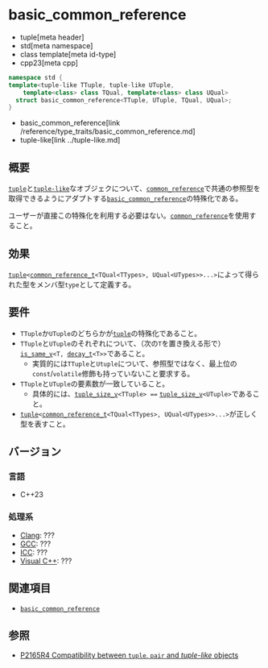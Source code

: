 # basic_common_reference
* tuple[meta header]
* std[meta namespace]
* class template[meta id-type]
* cpp23[meta cpp]

```cpp
namespace std {
template<tuple-like TTuple, tuple-like UTuple,
    template<class> class TQual, template<class> class UQual>
  struct basic_common_reference<TTuple, UTuple, TQual, UQual>;
}
```
* basic_common_reference[link /reference/type_traits/basic_common_reference.md]
* tuple-like[link ../tuple-like.md]

## 概要
[`tuple`](../tuple.md)と[`tuple-like`](../tuple-like.md)なオブジェクについて、[`common_reference`](/reference/type_traits/common_reference.md)で共通の参照型を取得できるようにアダプトする[`basic_common_reference`](/reference/type_traits/common_reference.md)の特殊化である。

ユーザーが直接この特殊化を利用する必要はない。[`common_reference`](/reference/type_traits/common_reference.md)を使用すること。


## 効果
[`tuple`](../tuple.md)`<`[`common_reference_t`](/reference/type_traits/common_reference.md)`<TQual<TTypes>, UQual<UTypes>>...>`によって得られた型をメンバ型`type`として定義する。


## 要件
- `TTuple`か`UTuple`のどちらかが[`tuple`](../tuple.md)の特殊化であること。
- `TTuple`と`UTuple`のそれぞれについて、（次の`T`を置き換える形で）[`is_same_v`](/reference/type_traits/is_same.md)`<T, `[`decay_t`](/reference/type_traits/decay.md)`<T>>`であること。
    - 実質的には`TTuple`と`Utuple`について、参照型ではなく、最上位の`const`/`volatile`修飾も持っていないこと要求する。
- `TTuple`と`UTuple`の要素数が一致していること。
    - 具体的には、[`tuple_size_v`](../tuple_size.md)`<TTuple> ==` [`tuple_size_v`](../tuple_size.md)`<UTuple>`であること。
- [`tuple`](../tuple.md)`<`[`common_reference_t`](/reference/type_traits/common_reference.md)`<TQual<TTypes>, UQual<UTypes>>...>`が正しく型を表すこと。


## バージョン
### 言語
- C++23

### 処理系
- [Clang](/implementation.md#clang): ???
- [GCC](/implementation.md#gcc): ???
- [ICC](/implementation.md#icc): ???
- [Visual C++](/implementation.md#visual_cpp): ???


## 関連項目
- [`basic_common_reference`](/reference/type_traits/basic_common_reference.md)


## 参照
- [P2165R4 Compatibility between `tuple`, `pair` and *tuple-like* objects](https://www.open-std.org/jtc1/sc22/wg21/docs/papers/2022/p2165r4.pdf)
